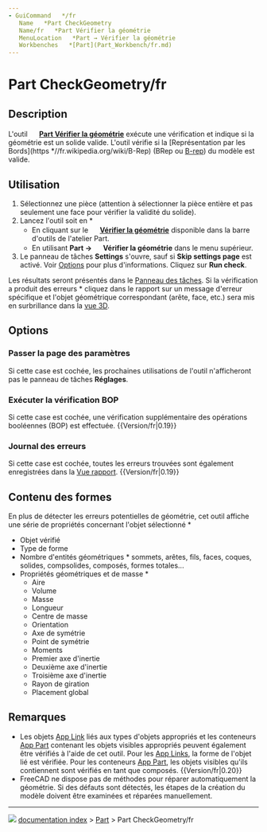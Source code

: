 ```yaml
---
- GuiCommand   */fr
   Name   *Part CheckGeometry‏‎
   Name/fr   *Part Vérifier la géométrie
   MenuLocation   *Part → Vérifier la géométrie
   Workbenches   *[Part](Part_Workbench/fr.md)
---
```


# Part CheckGeometry/fr

## Description

L\'outil **<img src="images/Part_CheckGeometry.svg" width=16px> [Part Vérifier la géométrie](Part_CheckGeometry/fr.md)** exécute une vérification et indique si la géométrie est un solide valide. L\'outil vérifie si la [Représentation par les Bords](https   *//fr.wikipedia.org/wiki/B-Rep) (BRep ou [B-rep](Glossary/fr#B.md)) du modèle est valide.

## Utilisation

1.  Sélectionnez une pièce (attention à sélectionner la pièce entière et pas seulement une face pour vérifier la validité du solide).
2.  Lancez l\'outil soit en   *
    -   En cliquant sur le **<img src="images/Part_CheckGeometry.svg" width=16px> [Vérifier la géométrie](Part_CheckGeometry/fr.md)** disponible dans la barre d\'outils de l\'atelier Part.
    -   En utilisant **Part → <img src="images/Part_CheckGeometry.svg" width=16px> Vérifier la géométrie** dans le menu supérieur.
3.  Le panneau de tâches **Settings** s\'ouvre, sauf si **Skip settings page** est activé. Voir [Options](#Options.md) pour plus d\'informations. Cliquez sur **Run check**.

Les résultats seront présentés dans le [Panneau des tâches](Task_panel/fr.md). Si la vérification a produit des erreurs    * cliquez dans le rapport sur un message d\'erreur spécifique et l\'objet géométrique correspondant (arête, face, etc.) sera mis en surbrillance dans la [vue 3D](3D_view/fr.md).

## Options

### Passer la page des paramètres 

Si cette case est cochée, les prochaines utilisations de l\'outil n\'afficheront pas le panneau de tâches **Réglages**.

### Exécuter la vérification BOP 

Si cette case est cochée, une vérification supplémentaire des opérations booléennes (BOP) est effectuée. {{Version/fr|0.19}}

### Journal des erreurs 

Si cette case est cochée, toutes les erreurs trouvées sont également enregistrées dans la [Vue rapport](Report_view/fr.md). {{Version/fr|0.19}}

## Contenu des formes 

En plus de détecter les erreurs potentielles de géométrie, cet outil affiche une série de propriétés concernant l\'objet sélectionné    *

-   Objet vérifié
-   Type de forme
-   Nombre d\'entités géométriques    * sommets, arêtes, fils, faces, coques, solides, compsolides, composés, formes totales\...
-   Propriétés géométriques et de masse    *
    -   Aire
    -   Volume
    -   Masse
    -   Longueur
    -   Centre de masse
    -   Orientation
    -   Axe de symétrie
    -   Point de symétrie
    -   Moments
    -   Premier axe d\'inertie
    -   Deuxième axe d\'inertie
    -   Troisième axe d\'inertie
    -   Rayon de giration
    -   Placement global

## Remarques

-   Les objets [App Link](App_Link/fr.md) liés aux types d\'objets appropriés et les conteneurs [App Part](App_Part/fr.md) contenant les objets visibles appropriés peuvent également être vérifiés à l\'aide de cet outil. Pour les [App Links](App_Link/fr.md), la forme de l\'objet lié est vérifiée. Pour les conteneurs [App Part](App_Part/fr.md), les objets visibles qu\'ils contiennent sont vérifiés en tant que composés. {{Version/fr|0.20}}
-   FreeCAD ne dispose pas de méthodes pour réparer automatiquement la géométrie. Si des défauts sont détectés, les étapes de la création du modèle doivent être examinées et réparées manuellement.



---
![](images/Right_arrow.png) [documentation index](../README.md) > [Part](Part_Workbench.md) > Part CheckGeometry/fr
